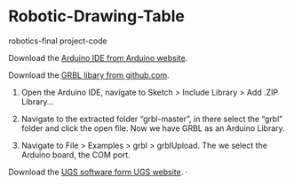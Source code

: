 # Robotic-Drawing-Table
robotics-final project-code

Download the [Arduino IDE from Arduino website](https://www.arduino.cc/en/software).

Download the [GRBL libary from github.com](https://github.com/gnea/grbl). 

1. Open the Arduino IDE, navigate to Sketch > Include Library > Add .ZIP Library…

2. Navigate to the extracted folder “grbl-master”, in there select the “grbl” folder and click the open file. Now we have GRBL as an Arduino Library.

3. Navigate to File > Examples > grbl > grblUpload. The we select the Arduino board, the COM port.

Download the [UGS software form UGS website](https://winder.github.io/ugs_website/).
   · 

